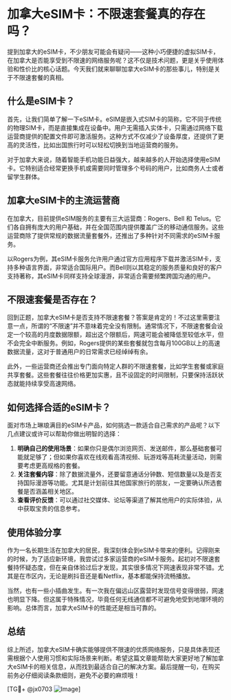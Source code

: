 # 加拿大eSIM卡：不限速套餐真的存在吗？

提到加拿大的eSIM卡，不少朋友可能会有疑问——这种小巧便捷的虚拟SIM卡，在加拿大是否能享受到不限速的网络服务呢？这不仅是技术问题，更是关乎使用体验和性价比的核心话题。今天我们就来聊聊加拿大eSIM卡的那些事儿，特别是关于不限速套餐的真相。

## 什么是eSIM卡？

首先，让我们简单了解一下eSIM卡。eSIM是嵌入式SIM卡的简称，它不同于传统的物理SIM卡，而是直接集成在设备中。用户无需插入实体卡，只需通过网络下载运营商提供的配置文件即可激活服务。这种方式不仅减少了设备厚度，还提供了更高的灵活性，比如出国旅行时可以轻松切换到当地运营商的服务。

对于加拿大来说，随着智能手机功能日益强大，越来越多的人开始选择使用eSIM卡。它特别适合经常更换手机或需要同时管理多个号码的用户，比如商务人士或者留学生群体。

## 加拿大eSIM卡的主流运营商

在加拿大，目前提供eSIM服务的主要有三大运营商：Rogers、Bell 和 Telus。它们各自拥有庞大的用户基础，并在全国范围内提供覆盖广泛的移动通信服务。这些运营商除了提供常规的数据流量套餐外，还推出了多种针对不同需求的eSIM卡服务。

以Rogers为例，其eSIM卡服务允许用户通过官方应用程序下载并激活SIM卡，支持多种语言界面，非常适合国际用户。而Bell则以其稳定的服务质量和良好的客户支持著称，其eSIM卡同样支持全球漫游，非常适合需要频繁跨国沟通的用户。

## 不限速套餐是否存在？

回到正题，加拿大eSIM卡是否支持不限速套餐？答案是肯定的！不过这里需要注意一点，所谓的“不限速”并不意味着完全没有限制。通常情况下，不限速套餐会设定一个较高的月度数据限额，超出这个限额后，网速可能会被降低至较低水平，但不会完全中断服务。例如，Rogers提供的某些套餐就包含每月100GB以上的高速数据流量，这对于普通用户的日常需求已经绰绰有余。

此外，一些运营商还会推出专门面向特定人群的不限速套餐，比如学生套餐或家庭共享套餐。这些套餐往往价格更加实惠，且不设固定的时间限制，只要保持活跃状态就能持续享受高速网络。

## 如何选择合适的eSIM卡？

面对市场上琳琅满目的eSIM卡产品，如何挑选一款适合自己需求的产品呢？以下几点建议或许可以帮助你做出明智的选择：

1. **明确自己的使用场景**：如果你只是偶尔浏览网页、发送邮件，那么基础套餐可能就足够了；但如果你喜欢在线观看高清视频、玩游戏等高耗流量活动，则需要考虑更高规格的套餐。
2. **关注套餐内容**：除了数据流量外，还要留意通话分钟数、短信数量以及是否支持国际漫游等功能。尤其是计划前往其他国家旅行的朋友，一定要确认所选套餐是否涵盖相关地区。
3. **查看评价反馈**：可以通过社交媒体、论坛等渠道了解其他用户的实际体验，从中获取宝贵的信息参考。

## 使用体验分享

作为一名长期生活在加拿大的居民，我深刻体会到eSIM卡带来的便利。记得刚来的时候，为了适应新环境，我尝试过多家运营商的eSIM卡服务。起初对不限速套餐持怀疑态度，但在亲自体验过后才发现，其实很多情况下网速表现非常不错。尤其是在市区内，无论是刷抖音还是看Netflix，基本都能保持流畅播放。

当然，也有一些小插曲发生。有一次我在偏远山区露营时发现信号变得很弱，网速也明显下降。但这属于特殊情况，毕竟任何无线通信都不可避免地受到地理环境的影响。总体而言，加拿大eSIM卡的性能还是相当可靠的。

## 总结

综上所述，加拿大eSIM卡确实能够提供不限速的优质网络服务，只是具体表现还需根据个人使用习惯和实际场景来判断。希望这篇文章能帮助大家更好地了解加拿大eSIM卡的相关信息，从而找到最适合自己的解决方案。最后提醒一句，在购买前务必仔细阅读条款细则，避免不必要的麻烦哦！

[TG💪+ @jx0703 ![Image](https://github.com/user-attachments/assets/dbca1d08-cadb-493c-b0ec-ad6f7a83f270)]
